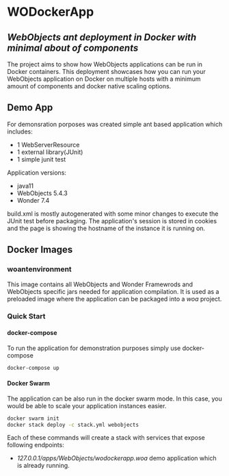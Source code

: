 # WODockerApp
## _WebObjects ant deployment in Docker with minimal about of components_

The project aims to show how WebObjects applications can be run in Docker containers. This deployment showcases how you can run your WebObjects application on Docker on multiple hosts with a minimum amount of components and docker native scaling options.

## Demo App
For demonsration porposes was created simple ant based application which includes:
 - 1 WebServerResource
 - 1 external library(JUnit)
 - 1 simple junit test

Application versions:
 - java11
 - WebObjects 5.4.3
 - Wonder 7.4

build.xml is mostly autogenerated with some minor changes to execute the JUnit test before packaging. 
The application's session is stored in cookies and the page is showing the hostname of the instance it is running on.

## Docker Images 

### woantenvironment
This image contains all WebObjects and Wonder Framewrods and WebObjects specific jars needed for application compilation. It is used as a preloaded image where the application can be packaged into a _woa_ project. 

### Quick Start
#### docker-compose
To run the application for demonstration purposes simply use docker-compose
```sh
docker-compose up
```
#### Docker Swarm
The application can be also run in the docker swarm mode. In this case, you would be able to scale your application instances easier. 
```sh
docker swarm init
docker stack deploy -c stack.yml webobjects
```
Each of these commands will create a stack with services that expose following endpoints:
 - _127.0.0.1/apps/WebObjects/wodockerapp.woa_ demo application which is already running.
